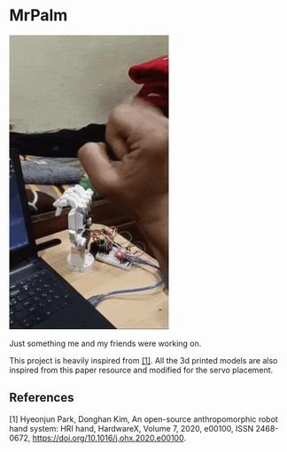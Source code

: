 # MrPalm

![](tinydemo.gif)

Just something me and my friends were working on.

This project is heavily inspired from [[1]](#1). All the 3d printed models are also inspired from this paper resource and modified for the servo placement.

## References
<a id="1">[1]</a>
Hyeonjun Park, Donghan Kim,
An open-source anthropomorphic robot hand system: HRI hand,
HardwareX,
Volume 7,
2020,
e00100,
ISSN 2468-0672,
https://doi.org/10.1016/j.ohx.2020.e00100.
